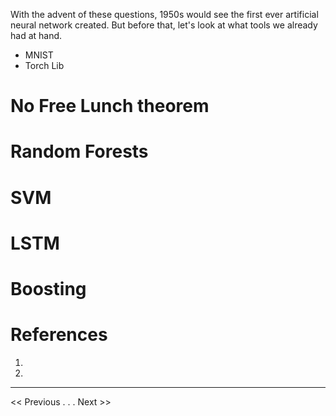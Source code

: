 With the advent of these questions, 1950s would see the first ever artificial neural network created. But before that, let's look at what tools we already had at hand.

- MNIST
- Torch Lib

# No Free Lunch theorem
# Random Forests
# SVM
# LSTM
# Boosting



# References
1. 
2. 
---
<< Previous . . .   Next >>
<!--stackedit_data:
eyJoaXN0b3J5IjpbLTIxMzM2Mjc1OV19
-->